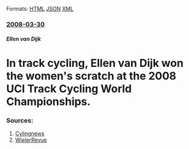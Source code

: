 
Formats: [HTML](/news/2008/03/30/in-track-cycling-ellen-van-dijk-won-the-women-s-scratch-at-the-2008-uci-track-cycling-world-championships.html)  [JSON](/news/2008/03/30/in-track-cycling-ellen-van-dijk-won-the-women-s-scratch-at-the-2008-uci-track-cycling-world-championships.json)  [XML](/news/2008/03/30/in-track-cycling-ellen-van-dijk-won-the-women-s-scratch-at-the-2008-uci-track-cycling-world-championships.xml)  

### [2008-03-30](/news/2008/03/30/index.md)

##### Ellen van Dijk
#  In track cycling, Ellen van Dijk won the women's scratch at the 2008 UCI Track Cycling World Championships. 




### Sources:

1. [Cylingnews](http://autobus.cyclingnews.com/track/2008/mar08/wtc08/?id=/news/2008/mar08/mar31news2)
2. [WielerRevue](http://www.wielerrevue.nl/2008/03/30/goud-voor-ellen-van-dijk-op-scratch/)
